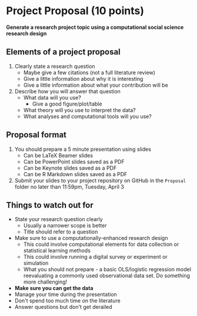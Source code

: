 # Project Proposal (10 points)

**Generate a research project topic using a computational social science research design**

## Elements of a project proposal

1. Clearly state a research question
    * Maybe give a few citations (not a full literature review)
    * Give a little information about why it is interesting
    * Give a little information about what your contribution will be
1. Describe how you will answer that question
    * What data will you use?
        * Give a good figure/plot/table
    * What theory will you use to interpret the data?
    * What analyses and computational tools will you use?

## Proposal format

1. You should prepare a 5 minute presentation using slides
    * Can be LaTeX Beamer slides
    * Can be PowerPoint slides saved as a PDF
    * Can be Keynote slides saved as a PDF
    * Can be R Markdown slides saved as a PDF
1. Submit your slides to your project repository on GitHub in the `Proposal` folder no later than 11:59pm, Tuesday, April 3

## Things to watch out for

* State your research question clearly
    * Usually a narrower scope is better
    * Title should refer to a question
* Make sure to use a computationally-enhanced research design
    * This could involve computational elements for data collection or statistical learning methods
    * This could involve running a digital survey or experiment or simulation
    * What you should not prepare - a basic OLS/logistic regression model reevaluating a commonly used observational data set. Do something more challenging!
* **Make sure you can get the data**
* Manage your time during the presentation
* Don't spend too much time on the literature
* Answer questions but don't get derailed
